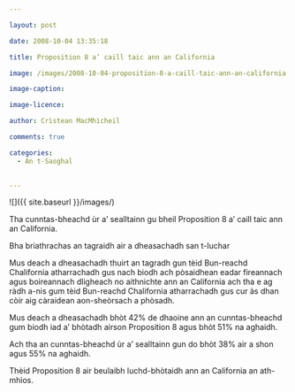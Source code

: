 ```yaml
---

layout: post

date: 2008-10-04 13:35:18

title: Proposition 8 a’ caill taic ann an California

image: /images/2008-10-04-proposition-8-a-caill-taic-ann-an-california.jpg

image-caption:

image-licence:

author: Crìstean MacMhìcheil

comments: true

categories:
  - An t-Saoghal
  

---
```


![]({{ site.baseurl }}/images/)

Tha cunntas-bheachd ùr a&#8217; sealltainn gu bheil Proposition 8 a&#8217; caill taic ann an California.

<!--more-->

Bha briathrachas an tagraidh air a dheasachadh san t-Iuchar

Mus deach a dheasachadh thuirt an tagradh gun tèid Bun-reachd Chalifornia atharrachadh gus nach biodh ach pòsaidhean eadar fireannach agus boireannach dligheach no aithnichte ann an California ach tha e ag ràdh a-nis gum tèid Bun-reachd Chalifornia atharrachadh gus cur às dhan còir aig càraidean aon-sheòrsach a phòsadh.

Mus deach a dheasachadh bhòt 42% de dhaoine ann an cunntas-bheachd gum biodh iad a&#8217; bhòtadh airson Proposition 8 agus bhòt 51% na aghaidh.

Ach tha an cunntas-bheachd ùr a&#8217; sealltainn gun do bhòt 38% air a shon agus 55% na aghaidh.

Thèid Proposition 8 air beulaibh luchd-bhòtaidh ann an California an ath-mhìos.

